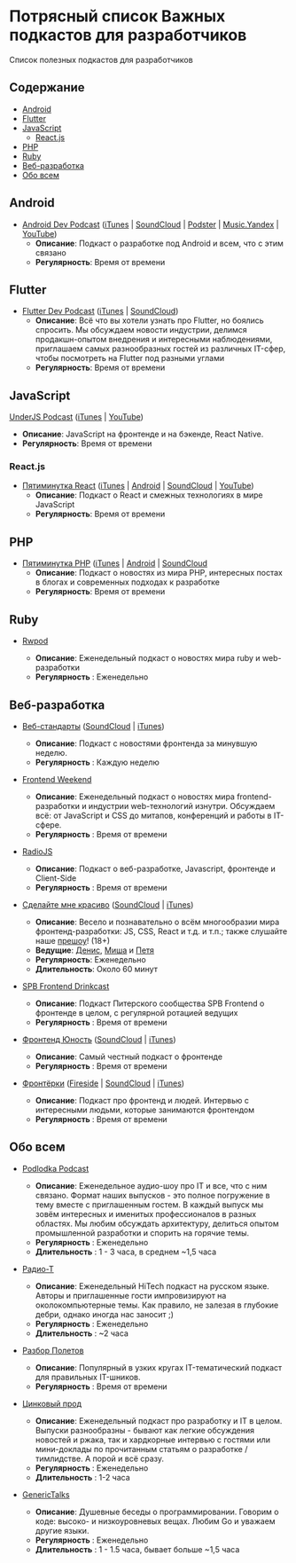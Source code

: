 # Потрясный список Важных подкастов для разработчиков

Список полезных подкастов для разработчиков

## Содержание

- [Android](#android)
- [Flutter](#flutter)
- [JavaScript](#javascript)
  - [React.js](#reactjs)
- [PHP](#php)
- [Ruby](#ruby)
- [Веб-разработка](#Веб-разработка)
- [Обо всем](#Обо-всем)

## Android

- [Android Dev Podcast](apptractor.ru/AndroidDev/) ([iTunes](https://podcasts.apple.com/ru/podcast/android-dev-podkast/id1076856310) | [SoundCloud](https://soundcloud.com/leonid-bogolubov) | [Podster](https://apptractor-podcast.podster.fm/) | [Music.Yandex](https://music.yandex.ru/album/6880291) | [YouTube](https://www.youtube.com/channel/UCC_-Xb4igFqIhuDyXlD0_eA))
  - **Описание**: Подкаст о разработке под Android и всем, что с этим связано
  - **Регулярность**: Время от времени

## Flutter

- [Flutter Dev Podcast](https://soundcloud.com/flutterdevpodcast) ([iTunes](https://podcasts.apple.com/ru/podcast/flutter-dev-podcast/id1451068853) | [SoundCloud](https://soundcloud.com/flutterdevpodcast))
  - **Описание**: Всё что вы хотели узнать про Flutter, но боялись спросить. Мы обсуждаем новости индустрии, делимся продакшн-опытом внедрения и интересными наблюдениями, приглашаем самых разнообразных гостей из различных IT-сфер, чтобы посмотреть на Flutter под разными углами
  - **Регулярность**: Время от времени

## JavaScript

[UnderJS Podcast](https://underjs.ru) ([iTunes](https://podcasts.apple.com/ru/podcast/underjs-podcast/id1475405773) | [YouTube](https://www.youtube.com/playlist?list=PL2p_GfZz-_1OWXrKUZRBc8LzMz5FJNXW7))

- **Описание**: JavaScript на фронтенде и на бэкенде, React Native.
- **Регулярность**: Время от времени

### React.js

- [Пятиминутка React](https://5minreact.ru/) ([iTunes](https://itunes.apple.com/ru/podcast/%D0%BF%D1%8F%D1%82%D0%B8%D0%BC%D0%B8%D0%BD%D1%83%D1%82%D0%BA%D0%B0-react/id1178897992?mt=2&at=1010lwCk) | [Android](http://www.subscribeonandroid.com./feeds.soundcloud.com/users/soundcloud:users:301264956/sounds.rss) | [SoundCloud](https://soundcloud.com/5minreact) | [YouTube](https://www.youtube.com/channel/UCtcMCp5GwNdQuloP4v5slfw/videos?view=0&sort=dd&flow=list))
  - **Описание**: Подкаст о React и смежных технологиях в мире JavaScript
  - **Регулярность**: Время от времени

## PHP

- [Пятиминутка PHP](https://5minphp.ru/) ([iTunes](https://itunes.apple.com/ru/podcast/patiminutka-php/id996423650) | [Android](http://www.subscribeonandroid.com./feeds.soundcloud.com/users/soundcloud:users:153519653/sounds.rss) | [SoundCloud](https://soundcloud.com/5minphp)
  - **Описание**: Подкаст о новостях из мира PHP, интересных постах в блогах и современных подходах к разработке
  - **Регулярность**: Время от времени

## Ruby

- [Rwpod](https://www.rwpod.com/)

  - **Описание**: Еженедельный подкаст о новостях мира ruby и web-разработки
  - **Регулярность** : Еженедельно

## Веб-разработка

- [Веб-стандарты](https://github.com/web-standards-ru/podcast) ([SoundCloud](https://soundcloud.com/web-standards) | [iTunes](https://itunes.apple.com/podcast/id1080500016))

  - **Описание**: Подкаст с новостями фронтенда за минувшую неделю.
  - **Регулярность** : Каждую неделю

- [Frontend Weekend](https://soundcloud.com/frontend-weekend)

  - **Описание**: Еженедельный подкаст о новостях мира frontend-разработки и индустрии web-технологий изнутри. Обсуждаем всё: от JavaScript и CSS до митапов, конференций и работы в IT-сфере.
  - **Регулярность** : Время от времени

- [RadioJS](https://radiojs.ru/)

  - **Описание**: Подкаст о веб-разработке, Javascript, фронтенде и Client-Side
  - **Регулярность** : Время от времени

- [Сделайте мне красиво](https://front.sexy) ([SoundCloud](https://soundcloud.com/begebot) | [iTunes](https://podcasts.apple.com/ru/podcast/%D1%81%D0%B4%D0%B5%D0%BB%D0%B0%D0%B9%D1%82%D0%B5-%D0%BC%D0%BD%D0%B5-%D0%BA%D1%80%D0%B0%D1%81%D0%B8%D0%B2%D0%BE/id1447645563))

  - **Описание**: Весело и познавательно о всём многообразии мира фронтенд-разработки: JS, CSS, React и т.д. и т.п.; также слушайте наше [прешоу](https://soundcloud.com/frontsexy-preshow)! (18+)
  - **Ведущие**: [Денис](https://twitter.com/begebot), [Миша](https://github.com/maxvektor) и [Петя](https://quasiyoke.me)
  - **Регулярность**: Еженедельно
  - **Длительность**: Около 60 минут

- [SPB Frontend Drinkcast](https://spb-frontend.ru/podcast/)

  - **Описание**: Подкаст Питерского сообщества SPB Frontend о фронтенде в целом, с регулярной ротацией ведущих
  - **Регулярность** : Время от времени

- [Фронтенд Юность](http://youknow.st/) ([SoundCloud](https://soundcloud.com/frontend_u) | [iTunes](https://itunes.apple.com/ru/podcast/%D1%84%D1%80%D0%BE%D0%BD%D1%82%D0%B5%D0%BD%D0%B4-%D1%8E%D0%BD%D0%BE%D1%81%D1%82%D1%8C-18/id1247192730))

  - **Описание**: Самый честный подкаст о фронтенде
  - **Регулярность** : Время от времени

- [Фронтёрки](http://fronterki.fm/) ([Fireside](https://fronterki.fireside.fm/) | [SoundCloud](https://soundcloud.com/fronterki) | [iTunes](https://itunes.apple.com/ru/podcast/%D1%84%D1%80%D0%BE%D0%BD%D1%82%D1%91%D1%80%D0%BA%D0%B8/id1215522954))

  - **Описание**: Подкаст про фронтенд и людей. Интервью с интересными людьми, которые занимаются фронтендом
  - **Регулярность** : Время от времени

## Обо всем

- [Podlodka Podcast](https://soundcloud.com/podlodka)

  - **Описание**: Eженедельное аудио-шоу про IT и все, что с ним связано. Формат наших выпусков - это полное погружение в тему вместе с приглашенным гостем. В каждый выпуск мы зовём интересных и именитых профессионалов в разных областях. Мы любим обсуждать архитектуру, делиться опытом промышленной разработки и спорить на горячие темы.
  - **Регулярность** : Еженедельно
  - **Длительность** : 1 - 3 часа, в среднем ~1,5 часа

- [Радио-Т](https://radio-t.com)

  - **Описание**: Еженедельный HiTech подкаст на русском языке. Авторы и приглашенные гости импровизируют на околокомпьютерные темы. Как правило, не залезая в глубокие дебри, однако иногда нас заносит ;)
  - **Регулярность** : Еженедельно
  - **Длительность** : ~2 часа

- [Разбор Полетов](https://razborpoletov.com)

  - **Описание**: Популярный в узких кругах IT-тематический подкаст для правильных IT-шников.
  - **Регулярность** : Время от времени

- [Цинковый прод](https://soundcloud.com/znprod)

  - **Описание**: Еженедельный подкаст про разработку и IT в целом. Выпуски разнообразны - бывают как легкие обсуждения новостей и ржака, так и хардкорные интервью с гостями или мини-доклады по прочитанным статьям о разработке / тимлидстве. А порой и всё сразу.
  - **Регулярность** : Еженедельно
  - **Длительность** : 1-2 часа

- [GenericTalks](https://generictalks.com/)

  - **Описание**: Душевные беседы о программировании. Говорим о коде: высоко- и низкоуровневых вещах. Любим Go и уважаем другие языки.
  - **Регулярность** : Еженедельно
  - **Длительность** : 1 - 1.5 часа, бывает больше ~1,5 часа
